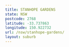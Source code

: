 ```yaml
---
title: STANHOPE GARDENS
state: NSW
postcode: 2768
latitude: -33.737863
longitude: 150.922732
url: /nsw/stanhope-gardens/
layout: suburb
---
```

